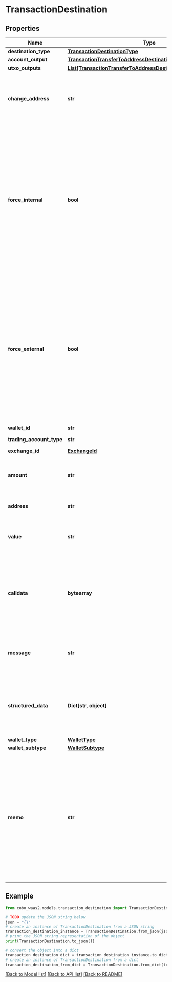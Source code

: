 # TransactionDestination


## Properties

Name | Type | Description | Notes
------------ | ------------- | ------------- | -------------
**destination_type** | [**TransactionDestinationType**](TransactionDestinationType.md) |  | 
**account_output** | [**TransactionTransferToAddressDestinationAccountOutput**](TransactionTransferToAddressDestinationAccountOutput.md) |  | [optional] 
**utxo_outputs** | [**List[TransactionTransferToAddressDestinationUtxoOutputsInner]**](TransactionTransferToAddressDestinationUtxoOutputsInner.md) |  | [optional] 
**change_address** | **str** | The address used to receive the remaining funds or change from the transaction. | [optional] 
**force_internal** | **bool** | Whether the transaction request must be executed as a Loop transfer. For more information about Loop, see [Loop&#39;s website](https://loop.top/).   - &#x60;true&#x60;: The transaction request must be executed as a Loop transfer.   - &#x60;false&#x60;: The transaction request may not be executed as a Loop transfer.  | [optional] 
**force_external** | **bool** | Whether the transaction request must not be executed as a Loop transfer. For more information about Loop, see [Loop&#39;s website](https://loop.top/).   - &#x60;true&#x60;: The transaction request must not be executed as a Loop transfer.   - &#x60;false&#x60;: The transaction request can be executed as a Loop transfer.  | [optional] 
**wallet_id** | **str** | The wallet ID. | 
**trading_account_type** | **str** | The trading account type. | [optional] 
**exchange_id** | [**ExchangeId**](ExchangeId.md) |  | [optional] 
**amount** | **str** | The transfer amount. For example, if you trade 1.5 ETH, then the value is &#x60;1.5&#x60;.  | 
**address** | **str** | The destination address. | 
**value** | **str** | The transfer amount. For example, if you trade 1.5 ETH, then the value is &#x60;1.5&#x60;.  | [optional] 
**calldata** | **bytearray** | The data that is used to invoke a specific function or method within the specified contract at the destination address.  | 
**message** | **str** | The raw data of the message to be signed, encoded in Base64 format. | 
**structured_data** | **Dict[str, object]** | The structured data to be signed, formatted as a JSON object according to the EIP-712 standard. | 
**wallet_type** | [**WalletType**](WalletType.md) |  | 
**wallet_subtype** | [**WalletSubtype**](WalletSubtype.md) |  | 
**memo** | **str** | The memo that identifies a transaction in order to credit the correct account. For transfers out of Cobo Portal, it is highly recommended to include a memo for the chains such as XRP, EOS, XLM, IOST, BNB_BNB, ATOM, LUNA, and TON. | [optional] 

## Example

```python
from cobo_waas2.models.transaction_destination import TransactionDestination

# TODO update the JSON string below
json = "{}"
# create an instance of TransactionDestination from a JSON string
transaction_destination_instance = TransactionDestination.from_json(json)
# print the JSON string representation of the object
print(TransactionDestination.to_json())

# convert the object into a dict
transaction_destination_dict = transaction_destination_instance.to_dict()
# create an instance of TransactionDestination from a dict
transaction_destination_from_dict = TransactionDestination.from_dict(transaction_destination_dict)
```
[[Back to Model list]](../README.md#documentation-for-models) [[Back to API list]](../README.md#documentation-for-api-endpoints) [[Back to README]](../README.md)


